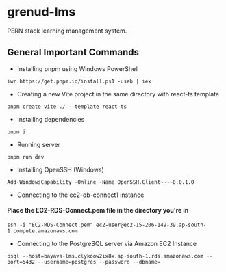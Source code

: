 # grenud-lms
PERN stack learning management system.

## General Important Commands
- Installing pnpm using Windows PowerShell
```
iwr https://get.pnpm.io/install.ps1 -useb | iex
```

- Creating a new Vite project in the same directory with react-ts template
```
pnpm create vite ./ --template react-ts   
```

- Installing dependencies
```
pnpm i
```

- Running server
```
pnpm run dev
```

- Installing OpenSSH (Windows)
```
Add-WindowsCapability -Online -Name OpenSSH.Client~~~~0.0.1.0
```

- Connecting to the ec2-db-connect1 instance
#### Place the EC2-RDS-Connect.pem file in the directory you're in
```
ssh -i "EC2-RDS-Connect.pem" ec2-user@ec2-15-206-149-39.ap-south-1.compute.amazonaws.com
```

- Connecting to the PostgreSQL server via Amazon EC2 Instance
```
psql --host=bayava-lms.clykoow2ix8x.ap-south-1.rds.amazonaws.com --port=5432 --username=postgres --password --dbname= 
```